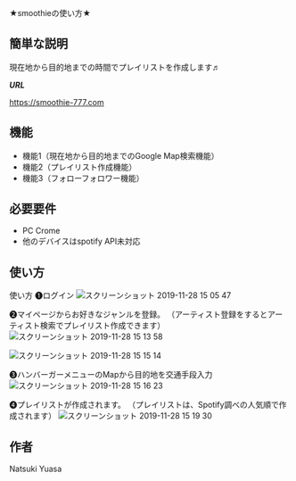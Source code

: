 ★smoothieの使い方★
 
## 簡単な説明
 
現在地から目的地までの時間でプレイリストを作成します♬

***URL***
 
https://smoothie-777.com
 
## 機能
 
- 機能1（現在地から目的地までのGoogle Map検索機能）
- 機能2（プレイリスト作成機能）
- 機能3（フォローフォロワー機能）
 
## 必要要件
 
- PC Crome
- 他のデバイスはspotify API未対応
 
## 使い方
 
使い方
❶ログイン
![スクリーンショット 2019-11-28 15 05 47](https://user-images.githubusercontent.com/51179271/69781414-73741780-11f1-11ea-8c5b-73433797e578.png)

❷マイページからお好きなジャンルを登録。
（アーティスト登録をするとアーティスト検索でプレイリスト作成できます）
![スクリーンショット 2019-11-28 15 13 58](https://user-images.githubusercontent.com/51179271/69781508-bf26c100-11f1-11ea-8e55-119032f35a81.png)

![スクリーンショット 2019-11-28 15 15 14](https://user-images.githubusercontent.com/51179271/69781557-e8475180-11f1-11ea-8d3e-d36fd74d510e.png)

❸ハンバーガーメニューのMapから目的地を交通手段入力
![スクリーンショット 2019-11-28 15 16 23](https://user-images.githubusercontent.com/51179271/69781710-470ccb00-11f2-11ea-9bd8-44664dabcb01.png)

❹プレイリストが作成されます。
（プレイリストは、Spotify調べの人気順で作成されます）
![スクリーンショット 2019-11-28 15 19 30](https://user-images.githubusercontent.com/51179271/69781786-820efe80-11f2-11ea-966a-7f2dfa2ef54b.png)

## 作者
 
Natsuki Yuasa   
